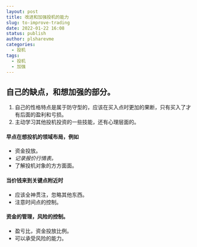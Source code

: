 ```yaml
---
layout: post
title: 改进和加强投机的能力
slug: to-improve-trading
date: 2022-01-22 16:08
status: publish
author: plsharevme
categories: 
  - 投机
tags: 
  - 投机
  - 加强
---
```


## 自己的缺点，和想加强的部分。

1. 自己的性格特点是属于防守型的，应该在买入点时更加的果断，只有买入了才有后面的盈利和亏损。
2. 主动学习其他投机投资的一些技能，还有心理层面的。

#### 早点在想投机的领域布局，例如
  - 资金投放。
  - *记录报价行情表。*
  - 了解投机对象的方方面面。

#### 当价钱来到关键点附近时
  - 应该全神贯注，忽略其他东西。
  - 注意时间点的控制。

#### 资金的管理，风险的控制。
  - 盈亏比，资金投放比例。
  - 可以承受风险的能力。


